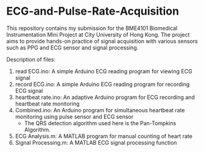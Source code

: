 # ECG-and-Pulse-Rate-Acquisition

This repository contains my submission for the BME4101 Biomedical Instrumentation Mini Project at City University of Hong Kong. The project aims to provide hands-on practice of signal acquisition with various sensors such as PPG and ECG sensor and signal processing. 

Description of files: 
1. read ECG.ino: A simple Arduino ECG reading program for viewing ECG signal 
2. record ECG.ino: A simple Arduino ECG reading program for recording ECG signal 
3. heartbeat rate.ino: An adaptive Arduino program for ECG recording and heartbeat rate monitoring
4. Combined.ino: An Arduino program for simultaneous heartbeat rate monitoring using pulse sensor and ECG sensor
   -  The QRS detection algorithm used here is the Pan-Tompkins Algorithm. 
6. ECG Analysis.m: A MATLAB program for manual counting of heart rate
7. Signal Processing.m: A MATLAB ECG signal processing function
